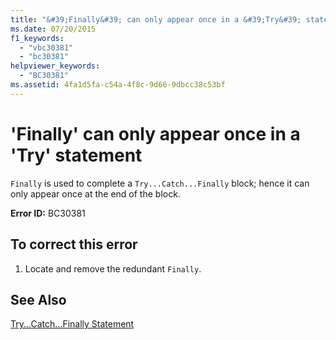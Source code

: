 ```yaml
---
title: "&#39;Finally&#39; can only appear once in a &#39;Try&#39; statement"
ms.date: 07/20/2015
f1_keywords: 
  - "vbc30381"
  - "bc30381"
helpviewer_keywords: 
  - "BC30381"
ms.assetid: 4fa1d5fa-c54a-4f8c-9d66-9dbcc38c53bf
---
```

# &#39;Finally&#39; can only appear once in a &#39;Try&#39; statement
`Finally` is used to complete a `Try...Catch...Finally` block; hence it can only appear once at the end of the block.  
  
 **Error ID:** BC30381  
  
## To correct this error  
  
1. Locate and remove the redundant `Finally`.  
  
## See Also  
 [Try...Catch...Finally Statement](../../visual-basic/language-reference/statements/try-catch-finally-statement.md)  
 
